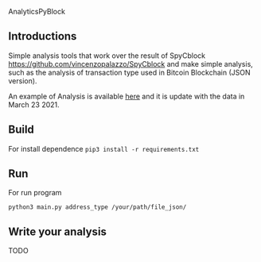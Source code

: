 AnalyticsPyBlock

## Introductions

Simple analysis tools that work over the result of SpyCblock https://github.com/vincenzopalazzo/SpyCblock and make simple analysis, 
such as the analysis of transaction type used in Bitcoin Blockchain (JSON version).

An example of Analysis is available [here](https://vincenzopalazzo.github.io/AnalyticsPyBlock/) and it is update with the data in March 23 2021.

## Build

For install dependence
``
pip3 install -r requirements.txt
``

## Run

For run program

```
python3 main.py address_type /your/path/file_json/
```

## Write your analysis

TODO
